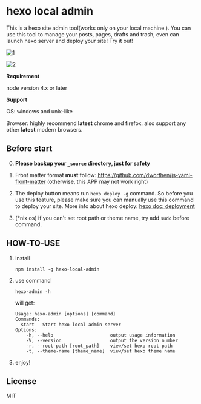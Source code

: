 # hexo local admin

This is a hexo site admin tool(works only on your local machine.). You can use this tool to manage your posts, pages, drafts and trash, even can launch hexo server and deploy your site! Try it out!

![1](https://raw.githubusercontent.com/geekwen/hexo-local-admin/master/screenshot/1.jpg)

![2](https://raw.githubusercontent.com/geekwen/hexo-local-admin/master/screenshot/2.jpg)

**Requirement**

node version 4.x or later

**Support**

OS: windows and unix-like

Browser: highly recommend **latest** chrome and firefox. also support any other **latest** modern browsers.

## Before start 

0. **Please backup your `_source` directory, just for safety**

1. Front matter format **must** follow: https://github.com/dworthen/js-yaml-front-matter (otherwise, this APP may not work right)

2. The deploy button means run `hexo deploy -g` command. So before you use this feature, please make sure you can manually use this command to deploy your site. More info about hexo deploy: [hexo doc: deployment](https://hexo.io/docs/deployment.html)
 
3. (\*nix os) if you can't set root path or theme name, try add `sudo` before command. 

## HOW-TO-USE

1. install 
    ``` shell
    npm install -g hexo-local-admin
    ```

2. use command 

    ```
    hexo-admin -h
    ```
    will get:
    ```
    Usage: hexo-admin [options] [command]
    Commands:
      start   Start hexo local admin server
    Options:
        -h, --help                     output usage information
        -V, --version                  output the version number
        -r, --root-path [root_path]    view/set hexo root path
        -t, --theme-name [theme_name]  view/set hexo theme name

    ```

3. enjoy!

## License

MIT